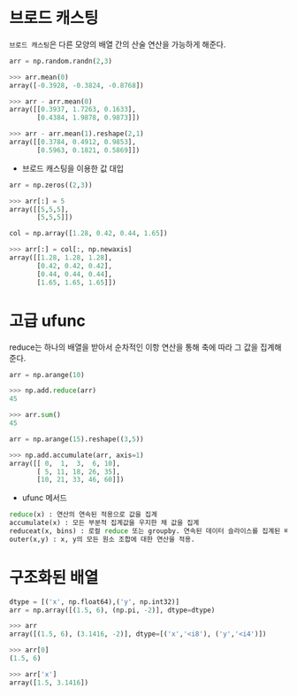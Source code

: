 # 브로드 캐스팅
`브로드 캐스팅`은 다른 모양의 배열 간의 산술 연산을 가능하게 해준다.
``` python
arr = np.random.randn(2,3)

>>> arr.mean(0)
array([-0.3928, -0.3824, -0.8768])

>>> arr - arr.mean(0)
array([[0.3937, 1.7263, 0.1633],
       [0.4384, 1.9878, 0.9873]])

>>> arr - arr.mean(1).reshape(2,1)
array([[0.3784, 0.4912, 0.9853],
       [0.5963, 0.1821, 0.5869]])
```
* 브로드 캐스팅을 이용한 값 대입
``` python
arr = np.zeros((2,3))

>>> arr[:] = 5
array([[5,5,5],
       [5,5,5]])

col = np.array([1.28, 0.42, 0.44, 1.65])

>>> arr[:] = col[:, np.newaxis]
array([[1.28, 1.28, 1.28],
       [0.42, 0.42, 0.42],
       [0.44, 0.44, 0.44],
       [1.65, 1.65, 1.65]])
```

# 고급 ufunc
reduce는 하나의 배열을 받아서 순차적인 이항 연산을 통해 축에 따라 그 값을 집계해준다.
``` python
arr = np.arange(10)

>>> np.add.reduce(arr)
45

>>> arr.sum()
45
```
``` python
arr = np.arange(15).reshape((3,5))

>>> np.add.accumulate(arr, axis=1)
array([[ 0,  1,  3,  6, 10],
       [ 5, 11, 18, 26, 35],
       [10, 21, 33, 46, 60]])
```
* ufunc 메서드
``` python
reduce(x) : 연산의 연속된 적용으로 값을 집계
accumulate(x) : 모든 부분적 집계값을 우지한 채 값을 집계
reduceat(x, bins) : 로컬 reduce 또는 groupby. 연속된 데이터 슬라이스를 집계된 배열로 축소
outer(x,y) : x, y의 모든 원소 조합에 대한 연산을 적용.
```

# 구조화된 배열
``` python
dtype = [('x', np.float64),('y', np.int32)]
arr = np.array([(1.5, 6), (np.pi, -2)], dtype=dtype)

>>> arr
array([(1.5, 6), (3.1416, -2)], dtype=[('x','<i8'), ('y','<i4')])

>>> arr[0]
(1.5, 6)

>>> arr['x']
array([1.5, 3.1416])
```